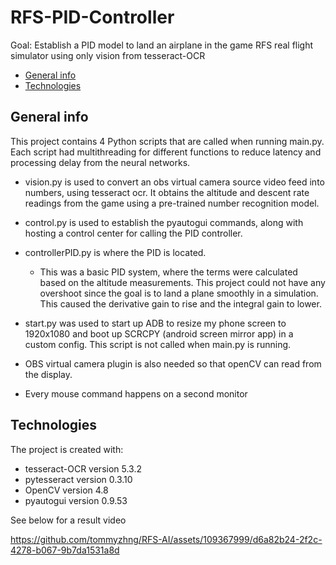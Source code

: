 # RFS-PID-Controller
Goal: Establish a PID model to land an airplane in the game RFS real flight simulator using only vision from tesseract-OCR
* [General info](#general-info)
* [Technologies](#technologies)

## General info
This project contains 4 Python scripts that are called when running main.py. Each script had multithreading for different functions to reduce latency and processing delay from the neural networks. 

- vision.py is used to convert an obs virtual camera source video feed into numbers, using tesseract ocr. It obtains the altitude and descent rate readings from the game using a pre-trained number recognition model. 
- control.py is used to establish the pyautogui commands, along with hosting a control center for calling the PID controller.
- controllerPID.py is where the PID is located.
  - This was a basic PID system, where the terms were calculated based on the altitude measurements. This project could not have any overshoot since the goal is to land a plane smoothly in a simulation. This caused the derivative gain to rise and the integral gain to lower.
 
- start.py was used to start up ADB to resize my phone screen to 1920x1080 and boot up SCRCPY (android screen mirror app) in a custom config. This script is not called when main.py is running.
- OBS virtual camera plugin is also needed so that openCV can read from the display.
- Every mouse command happens on a second monitor
  
## Technologies
The project is created with:
* tesseract-OCR version 5.3.2
* pytesseract version 0.3.10
* OpenCV version 4.8
* pyautogui version 0.9.53

See below for a result video

https://github.com/tommyzhng/RFS-AI/assets/109367999/d6a82b24-2f2c-4278-b067-9b7da1531a8d


